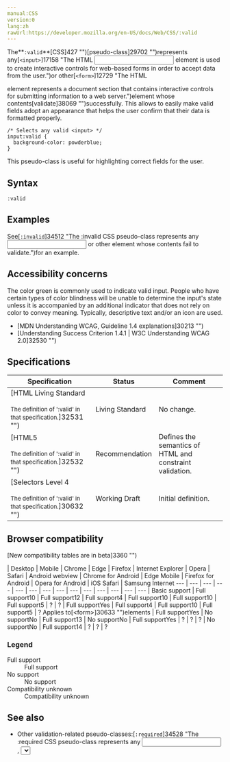 ```yaml
---
manual:CSS
version:0
lang:zh
rawUrl:https://developer.mozilla.org/en-US/docs/Web/CSS/:valid
---
```






The**`:valid`**[CSS]427 "")[pseudo-class]29702 "")represents any[`<input>`]17158 "The HTML <input> element is used to create interactive controls for web-based forms in order to accept data from the user.")or other[`<form>`]12729 "The HTML <form> element represents a document section that contains interactive controls for submitting information to a web server.")element whose contents[validate]38069 "")successfully. This allows to easily make valid fields adopt an appearance that helps the user confirm that their data is formatted properly.


```
/* Selects any valid <input> */
input:valid {
  background-color: powderblue;
}
```


This pseudo-class is useful for highlighting correct fields for the user.


## Syntax<a name="Syntax"></a>

```
:valid
```

## Examples<a name="Examples"></a>


See[`:invalid`]34512 "The :invalid CSS pseudo-class represents any <input> or other <form> element whose contents fail to validate.")for an example.


## Accessibility concerns<a name="Accessibility_concerns"></a>


The color green is commonly used to indicate valid input. People who have certain types of color blindness will be unable to determine the input&#39;s state unless it is accompanied by an additional indicator that does not rely on color to convey meaning. Typically, descriptive text and/or an icon are used.


* [MDN Understanding WCAG, Guideline 1.4 explanations]30213 "")
* [Understanding Success Criterion 1.4.1 | W3C Understanding WCAG 2.0]32530 "")

## Specifications<a name="Specifications"></a>

Specification | Status | Comment 
 ---  |  ---  |  ---  | 
[HTML Living Standard<br></br><small>The definition of &#39;:valid&#39; in that specification.</small>]32531 "") | Living Standard | No change. 
[HTML5<br></br><small>The definition of &#39;:valid&#39; in that specification.</small>]32532 "") | Recommendation | Defines the semantics of HTML and constraint validation. 
[Selectors Level 4<br></br><small>The definition of &#39;:valid&#39; in that specification.</small>]30632 "") | Working Draft | Initial definition. 


## Browser compatibility<a name="Browser_compatibility"></a>
[New compatibility tables are in beta<i></i>]3360 "")

 | <abbr>Desktop<i></i></abbr> | <abbr>Mobile<i></i></abbr> 
 | <abbr>Chrome<i></i></abbr> | <abbr>Edge<i></i></abbr> | <abbr>Firefox<i></i></abbr> | <abbr>Internet Explorer<i></i></abbr> | <abbr>Opera<i></i></abbr> | <abbr>Safari<i></i></abbr> | <abbr>Android webview<i></i></abbr> | <abbr>Chrome for Android<i></i></abbr> | <abbr>Edge Mobile<i></i></abbr> | <abbr>Firefox for Android<i></i></abbr> | <abbr>Opera for Android<i></i></abbr> | <abbr>iOS Safari<i></i></abbr> | <abbr>Samsung Internet<i></i></abbr> 
 ---  |  ---  |  ---  |  ---  |  ---  |  ---  |  ---  |  ---  |  ---  |  ---  |  ---  |  ---  |  ---  |  ---  | 
Basic support | <abbr>Full support</abbr>10 | <abbr>Full support</abbr>12 | <abbr>Full support</abbr>4 | <abbr>Full support</abbr>10 | <abbr>Full support</abbr>10 | <abbr>Full support</abbr>5 | <abbr>?</abbr> | <abbr>?</abbr> | <abbr>Full support</abbr>Yes | <abbr>Full support</abbr>4 | <abbr>Full support</abbr>10 | <abbr>Full support</abbr>5 | <abbr>?</abbr> 
Applies to[&lt;form&gt;]30633 "")elements | <abbr>Full support</abbr>Yes | <abbr>No support</abbr>No | <abbr>Full support</abbr>13 | <abbr>No support</abbr>No | <abbr>Full support</abbr>Yes | <abbr>?</abbr> | <abbr>?</abbr> | <abbr>?</abbr> | <abbr>No support</abbr>No | <abbr>Full support</abbr>14 | <abbr>?</abbr> | <abbr>?</abbr> | <abbr>?</abbr> 


### Legend<a name="Legend"></a>
<dl><dt id=''><abbr>Full support</abbr></dt><dd>Full support</dd><dt id=''><abbr>No support</abbr></dt><dd>No support</dd><dt id=''><abbr>Compatibility unknown</abbr></dt><dd>Compatibility unknown</dd></dl>


## See also<a name="See_also"></a>

* Other validation-related pseudo-classes:[`:required`]34528 "The :required CSS pseudo-class represents any <input>, <select>, or <textarea> element that has the required attribute set on it."),[`:optional`]34524 "The :optional CSS pseudo-class represents any <input>, <select>, or <textarea> element that does not have the required attribute set on it."),[`:invalid`]34512 "The :invalid CSS pseudo-class represents any <input> or other <form> element whose contents fail to validate.")
* [Form data validation]30573 "")



